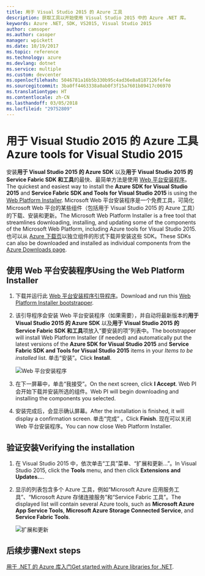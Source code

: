 ```yaml
---
title: 用于 Visual Studio 2015 的 Azure 工具
description: 获取工具以开始使用 Visual Studio 2015 中的 Azure .NET 库。
keywords: Azure .NET, SDK, VS2015, Visual Studio 2015
author: camsoper
ms.author: casoper
manager: wpickett
ms.date: 10/19/2017
ms.topic: reference
ms.technology: azure
ms.devlang: dotnet
ms.service: multiple
ms.custom: devcenter
ms.openlocfilehash: 5046781a16b5b330b95c4ad36e8a8187126fef4e
ms.sourcegitcommit: 3ba0ff4463338a0ab0f3f15a7601b89417c06970
ms.translationtype: HT
ms.contentlocale: zh-CN
ms.lasthandoff: 03/05/2018
ms.locfileid: "29752809"
---
```

# <a name="azure-tools-for-visual-studio-2015"></a><span data-ttu-id="79ea1-104">用于 Visual Studio 2015 的 Azure 工具</span><span class="sxs-lookup"><span data-stu-id="79ea1-104">Azure tools for Visual Studio 2015</span></span>

<span data-ttu-id="79ea1-105">安装**用于 Visual Studio 2015 的 Azure SDK** 以及**用于 Visual Studio 2015 的 Service Fabric SDK 和工具**的最快、最简单方法是使用 [Web 平台安装程序](https://www.microsoft.com/web/downloads/platform.aspx)。</span><span class="sxs-lookup"><span data-stu-id="79ea1-105">The quickest and easiest way to install the **Azure SDK for Visual Studio 2015** and **Service Fabric SDK and Tools for Visual Studio 2015** is using the [Web Platform Installer](https://www.microsoft.com/web/downloads/platform.aspx).</span></span>  <span data-ttu-id="79ea1-106">Microsoft Web 平台安装程序是一个免费工具，可简化 Microsoft Web 平台的某些组件（包括用于 Visual Studio 2015 的 Azure 工具）的下载、安装和更新。</span><span class="sxs-lookup"><span data-stu-id="79ea1-106">The Microsoft Web Platform Installer is a free tool that streamlines downloading, installing, and updating some of the components of the Microsoft Web Platform, including Azure tools for Visual Studio 2015.</span></span>  <span data-ttu-id="79ea1-107">也可以从 [Azure 下载页](https://azure.microsoft.com/downloads/)以独立组件的形式下载并安装这些 SDK。</span><span class="sxs-lookup"><span data-stu-id="79ea1-107">These SDKs can also be downloaded and installed as individual components from the [Azure Downloads page](https://azure.microsoft.com/downloads/).</span></span> 

## <a name="using-the-web-platform-installer"></a><span data-ttu-id="79ea1-108">使用 Web 平台安装程序</span><span class="sxs-lookup"><span data-stu-id="79ea1-108">Using the Web Platform Installer</span></span>

1. <span data-ttu-id="79ea1-109">下载并运行此 [Web 平台安装程序引导程序](https://www.microsoft.com/web/handlers/webpi.ashx?command=getinstallerredirect&appid=VWDOrVs2015AzurePack;MicrosoftAzure-ServiceFabric-VS2015)。</span><span class="sxs-lookup"><span data-stu-id="79ea1-109">Download and run this [Web Platform Installer bootstrapper](https://www.microsoft.com/web/handlers/webpi.ashx?command=getinstallerredirect&appid=VWDOrVs2015AzurePack;MicrosoftAzure-ServiceFabric-VS2015).</span></span>  

2. <span data-ttu-id="79ea1-110">该引导程序会安装 Web 平台安装程序（如果需要），并自动将最新版本的**用于 Visual Studio 2015 的 Azure SDK** 以及**用于 Visual Studio 2015 的 Service Fabric SDK 和工具**项放入“要安装的项”列表中。</span><span class="sxs-lookup"><span data-stu-id="79ea1-110">The bootstrapper will install Web Platform Installer (if needed) and automatically put the latest versions of the  **Azure SDK for Visual Studio 2015** and **Service Fabric SDK and Tools for Visual Studio 2015** items in your *Items to be installed* list.</span></span>  <span data-ttu-id="79ea1-111">单击“安装”。</span><span class="sxs-lookup"><span data-stu-id="79ea1-111">Click **Install**.</span></span>

    ![Web 平台安装程序](media/dotnet-sdk-vs2015-install/webpi.png)

3. <span data-ttu-id="79ea1-113">在下一屏幕中，单击“我接受”。</span><span class="sxs-lookup"><span data-stu-id="79ea1-113">On the next screen, click **I Accept**.</span></span>  <span data-ttu-id="79ea1-114">Web PI 会开始下载并安装所选的组件。</span><span class="sxs-lookup"><span data-stu-id="79ea1-114">Web PI will begin downloading and installing the components you selected.</span></span>

4. <span data-ttu-id="79ea1-115">安装完成后，会显示确认屏幕。</span><span class="sxs-lookup"><span data-stu-id="79ea1-115">After the installation is finished, it will display a confirmation screen.</span></span>  <span data-ttu-id="79ea1-116">单击“完成” 。</span><span class="sxs-lookup"><span data-stu-id="79ea1-116">Click **Finish**.</span></span>  <span data-ttu-id="79ea1-117">现在可以关闭 Web 平台安装程序。</span><span class="sxs-lookup"><span data-stu-id="79ea1-117">You can now close Web Platform Installer.</span></span>

## <a name="verifying-the-installation"></a><span data-ttu-id="79ea1-118">验证安装</span><span class="sxs-lookup"><span data-stu-id="79ea1-118">Verifying the installation</span></span>

1. <span data-ttu-id="79ea1-119">在 Visual Studio 2015 中，依次单击“工具”菜单、“扩展和更新...”。</span><span class="sxs-lookup"><span data-stu-id="79ea1-119">In Visual Studio 2015, click the **Tools** menu, and then click **Extensions and Updates...**.</span></span>

2. <span data-ttu-id="79ea1-120">显示的列表包含多个 Azure 工具，例如“Microsoft Azure 应用服务工具”、“Microsoft Azure 存储连接服务”和“Service Fabric 工具”。</span><span class="sxs-lookup"><span data-stu-id="79ea1-120">The displayed list will contain several Azure tools, such as **Microsoft Azure App Service Tools**, **Microsoft Azure Storage Connected Service**, and **Service Fabric Tools**.</span></span>

    ![扩展和更新](media\dotnet-sdk-vs2015-install\ext-tools.png)

## <a name="next-steps"></a><span data-ttu-id="79ea1-122">后续步骤</span><span class="sxs-lookup"><span data-stu-id="79ea1-122">Next steps</span></span>

<span data-ttu-id="79ea1-123">[用于 .NET 的 Azure 库入门](dotnet-sdk-azure-get-started.md)</span><span class="sxs-lookup"><span data-stu-id="79ea1-123">[Get started with Azure libraries for .NET](dotnet-sdk-azure-get-started.md).</span></span>
